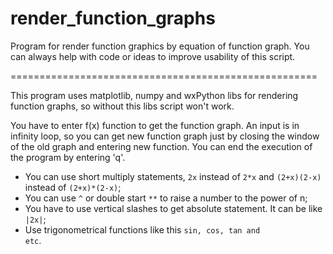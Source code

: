 # render_function_graphs
Program for render function graphics by equation of function graph. You can always help with code or ideas to improve usability of this script.

=====================================================

This program uses matplotlib, numpy and wxPython libs for rendering function graphs, so without this libs script won't work.

You have to enter f(x) function to get the function graph. An input is in infinity loop, so you can get new function graph just by closing the window of the old graph and entering new function. You can end the execution of the program by entering 'q'.

- You can use short multiply statements, <code>2x</code> instead of <code>2\*x</code> and <code>(2+x)(2-x)</code> instead of <code>(2+x)\*(2-x)</code>;
- You can use <code>^</code> or double start <code>**</code> to raise a number to the power of n;
- You have to use vertical slashes to get absolute statement. It can be like <code>|2x|</code>;
- Use trigonometrical functions like this <code>sin, cos, tan and etc</code>.
